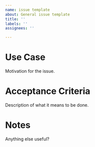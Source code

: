 ```yaml
---
name: issue template
about: General issue template
title: ''
labels: ''
assignees: ''

---
```


# Use Case
Motivation for the issue.

# Acceptance Criteria
Description of what it means to be done.

# Notes
Anything else useful?
